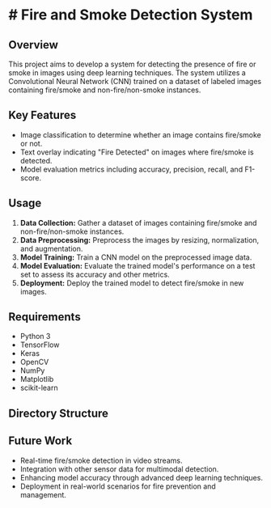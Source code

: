 # # Fire and Smoke Detection System

## Overview
This project aims to develop a system for detecting the presence of fire or smoke in images using deep learning techniques. The system utilizes a Convolutional Neural Network (CNN) trained on a dataset of labeled images containing fire/smoke and non-fire/non-smoke instances.

## Key Features
- Image classification to determine whether an image contains fire/smoke or not.
- Text overlay indicating "Fire Detected" on images where fire/smoke is detected.
- Model evaluation metrics including accuracy, precision, recall, and F1-score.

## Usage
1. **Data Collection:** Gather a dataset of images containing fire/smoke and non-fire/non-smoke instances.
2. **Data Preprocessing:** Preprocess the images by resizing, normalization, and augmentation.
3. **Model Training:** Train a CNN model on the preprocessed image data.
4. **Model Evaluation:** Evaluate the trained model's performance on a test set to assess its accuracy and other metrics.
5. **Deployment:** Deploy the trained model to detect fire/smoke in new images.

## Requirements
- Python 3
- TensorFlow
- Keras
- OpenCV
- NumPy
- Matplotlib
- scikit-learn

## Directory Structure


## Future Work
- Real-time fire/smoke detection in video streams.
- Integration with other sensor data for multimodal detection.
- Enhancing model accuracy through advanced deep learning techniques.
- Deployment in real-world scenarios for fire prevention and management.
